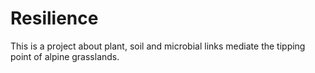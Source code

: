 # Resilience
This is a project about plant, soil and microbial links mediate the tipping point of alpine grasslands.
